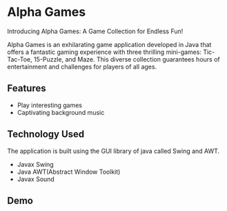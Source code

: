 # Alpha Games

Introducing Alpha Games: A Game Collection for Endless Fun!

Alpha Games is an exhilarating game application developed in Java that offers a fantastic gaming experience with three thrilling mini-games: Tic-Tac-Toe, 15-Puzzle, and Maze. This diverse collection guarantees hours of entertainment and challenges for players of all ages.

## Features

- Play interesting games
- Captivating background music

## Technology Used

The application is built using the GUI library of java called Swing and AWT.
- Javax Swing
- Java AWT(Abstract Window Toolkit)
- Javax Sound

## Demo
